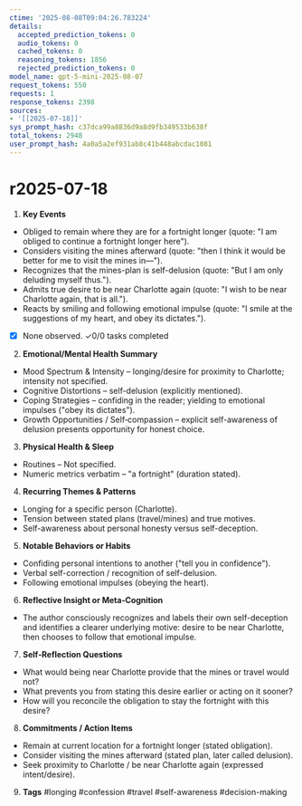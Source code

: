 ```yaml
---
ctime: '2025-08-08T09:04:26.783224'
details:
  accepted_prediction_tokens: 0
  audio_tokens: 0
  cached_tokens: 0
  reasoning_tokens: 1856
  rejected_prediction_tokens: 0
model_name: gpt-5-mini-2025-08-07
request_tokens: 550
requests: 1
response_tokens: 2398
sources:
- '[[2025-07-18]]'
sys_prompt_hash: c37dca99a8836d9a8d9fb349533b638f
total_tokens: 2948
user_prompt_hash: 4a0a5a2ef931ab8c41b448abcdac1081
---
```

# r2025-07-18

1. **Key Events**
- Obliged to remain where they are for a fortnight longer (quote: "I am obliged to continue a fortnight longer here").
- Considers visiting the mines afterward (quote: "then I think it would be better for me to visit the mines in—").
- Recognizes that the mines-plan is self-delusion (quote: "But I am only deluding myself thus.").
- Admits true desire to be near Charlotte again (quote: "I wish to be near Charlotte again, that is all.").
- Reacts by smiling and following emotional impulse (quote: "I smile at the suggestions of my heart, and obey its dictates.").
- [x] None observed.
✓0/0 tasks completed

2. **Emotional/Mental Health Summary**
- Mood Spectrum & Intensity – longing/desire for proximity to Charlotte; intensity not specified.
- Cognitive Distortions – self-delusion (explicitly mentioned).
- Coping Strategies – confiding in the reader; yielding to emotional impulses ("obey its dictates").
- Growth Opportunities / Self‑compassion – explicit self-awareness of delusion presents opportunity for honest choice.

3. **Physical Health & Sleep**
- Routines – Not specified.
- Numeric metrics verbatim – "a fortnight" (duration stated).

4. **Recurring Themes & Patterns**
- Longing for a specific person (Charlotte).
- Tension between stated plans (travel/mines) and true motives.
- Self-awareness about personal honesty versus self-deception.

5. **Notable Behaviors or Habits**
- Confiding personal intentions to another ("tell you in confidence").
- Verbal self-correction / recognition of self-delusion.
- Following emotional impulses (obeying the heart).

6. **Reflective Insight or Meta‑Cognition**
- The author consciously recognizes and labels their own self-deception and identifies a clearer underlying motive: desire to be near Charlotte, then chooses to follow that emotional impulse.

7. **Self‑Reflection Questions**
- What would being near Charlotte provide that the mines or travel would not?
- What prevents you from stating this desire earlier or acting on it sooner?
- How will you reconcile the obligation to stay the fortnight with this desire?

8. **Commitments / Action Items**
- Remain at current location for a fortnight longer (stated obligation).
- Consider visiting the mines afterward (stated plan, later called delusion).
- Seek proximity to Charlotte / be near Charlotte again (expressed intent/desire).

9. **Tags**
#longing #confession #travel #self-awareness #decision-making